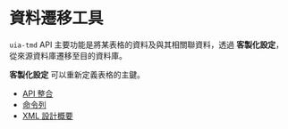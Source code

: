 資料遷移工具
=============

`uia-tmd` API 主要功能是將某表格的資料及與其相關聯資料，透過 __客製化設定__，從來源資料庫遷移至目的資料庫。

__客製化設定__ 可以重新定義表格的主鍵。

- [API 整合](tutorial_tw.md)
- [命令列](tutorial_zztop.md)
- [XML 設計概要](xmldesign_tw.md)
